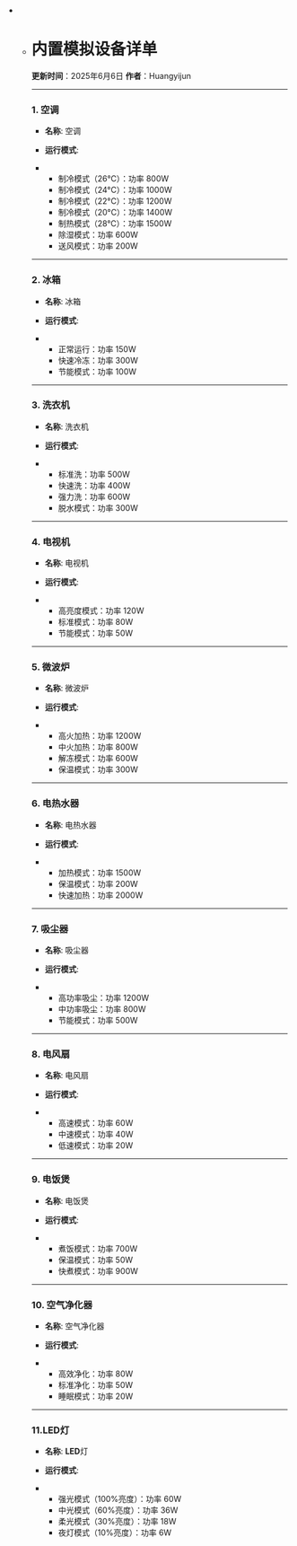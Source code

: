 - - # 内置模拟设备详单
  
    **更新时间**：2025年6月6日
    **作者**：Huangyijun
  
     
  
    ------
  
    ### 1. **空调**
  
    - **名称**: 空调
    - **运行模式**:
  
    - - 制冷模式（26°C）：功率 800W
      - 制冷模式（24°C）：功率 1000W
      - 制冷模式（22°C）：功率 1200W
      - 制冷模式（20°C）：功率 1400W
      - 制热模式（28°C）：功率 1500W
      - 除湿模式：功率 600W
      - 送风模式：功率 200W
  
    ------
  
    ### 2. **冰箱**
  
    - **名称**: 冰箱
    - **运行模式**:
  
    - - 正常运行：功率 150W
      - 快速冷冻：功率 300W
      - 节能模式：功率 100W
  
    ------
  
    ### 3. **洗衣机**
  
    - **名称**: 洗衣机
    - **运行模式**:
  
    - - 标准洗：功率 500W
      - 快速洗：功率 400W
      - 强力洗：功率 600W
      - 脱水模式：功率 300W
  
    ------
  
    ### 4. **电视机**
  
    - **名称**: 电视机
    - **运行模式**:
  
    - - 高亮度模式：功率 120W
      - 标准模式：功率 80W
      - 节能模式：功率 50W
  
    ------
  
    ### 5. **微波炉**
  
    - **名称**: 微波炉
    - **运行模式**:
  
    - - 高火加热：功率 1200W
      - 中火加热：功率 800W
      - 解冻模式：功率 600W
      - 保温模式：功率 300W
  
    ------
  
    ### 6. **电热水器**
  
    - **名称**: 电热水器
    - **运行模式**:
  
    - - 加热模式：功率 1500W
      - 保温模式：功率 200W
      - 快速加热：功率 2000W
  
    ------
  
    ### 7. **吸尘器**
  
    - **名称**: 吸尘器
    - **运行模式**:
  
    - - 高功率吸尘：功率 1200W
      - 中功率吸尘：功率 800W
      - 节能模式：功率 500W
  
    ------
  
    ### 8. **电风扇**
  
    - **名称**: 电风扇
    - **运行模式**:
  
    - - 高速模式：功率 60W
      - 中速模式：功率 40W
      - 低速模式：功率 20W
  
    ------
  
    ### 9. **电饭煲**
  
    - **名称**: 电饭煲
    - **运行模式**:
  
    - - 煮饭模式：功率 700W
      - 保温模式：功率 50W
      - 快煮模式：功率 900W
  
    ------
  
    ### 10. **空气净化器**
  
    - **名称**: 空气净化器
    - **运行模式**:
  
    - - 高效净化：功率 80W
      - 标准净化：功率 50W
      - 睡眠模式：功率 20W
  
    ------
  
    ### **11.LED灯**
  
    - **名称**: **LED**灯
    - **运行模式**:
  
    - - 强光模式（100%亮度）：功率 60W
      - 中光模式（60%亮度）：功率 36W
      - 柔光模式（30%亮度）：功率 18W
      - 夜灯模式（10%亮度）：功率 6W
